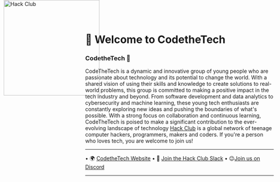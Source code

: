 # 👋 Welcome to CodetheTech

<a href="https://hackclub.com/"><img style="position: absolute; top: 0; left: 10px; border: 0; width: 256px; z-index: 999;" src="https://assets.hackclub.com/flag-orpheus-left.svg" alt="Hack Club"/></a>


###  CodetheTech 🚀  

CodeTheTech is a dynamic and innovative group of young people who are passionate about technology and its potential to change the world. With a shared vision of using their skills and knowledge to create solutions to real-world problems, this group is committed to making a positive impact in the tech industry and beyond. From software development and data analytics to cybersecurity and machine learning, these young tech enthusiasts are constantly exploring new ideas and pushing the boundaries of what's possible. With a strong focus on collaboration and continuous learning, CodeTheTech is poised to make a significant contribution to the ever-evolving landscape of technology
[Hack Club](https://hackclub.com/) is  a global network of teenage computer hackers, programmers, makers and coders. If you're a person who loves tech, you are welcome to join us!





---

• 🌍 [CodetheTech Website](https://codethetech.hackclub.com)
• 🌈 [Join the Hack Club Slack](https//hackclub.com/slack)
•  :wink:[Join us on Discord ](https://discord.gg/FytDBQbHCW)


---
